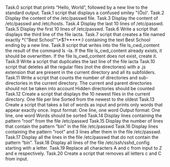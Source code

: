 Task.0
script that prints “Hello, World”, followed by a new line to the standard output.
Task.1
script that displays a confused smiley "(Ôo)'.
Task.2
Display the content of the /etc/passwd file.
Task.3
Display the content of /etc/passwd and /etc/hosts.
Task.4
Display the last 10 lines of /etc/passwd.
Task.5
Display the first 10 lines of /etc/passwd.
Task.6
Write a script that displays the third line of the file iacta.
Task.7
script that creates a file named exactly \*\\'"Best School"\'\\*$\?\*\*\*\*\*:) containing the text Best School ending by a new line.
Task.8
script that writes into the file ls_cwd_content the result of the command ls -la. If the file ls_cwd_content already exists, it should be overwritten. If the file ls_cwd_content does not exist, create it.
Task.9
Write a script that duplicates the last line of the file iacta
Task.10 
script that deletes all the regular files (not the directories) with a .js extension that are present in the current directory and all its subfolders.
Task.11 
Write a script that counts the number of directories and sub-directories in the current directory.
The current and parent directories should not be taken into account
Hidden directories should be counted
Task.12
Create a script that displays the 10 newest files in the current directory.
One file per line
Sorted from the newest to the oldest
Task.13
Create a script that takes a list of words as input and prints only words that appear exactly once.
Input format: One line, one word
Output format: One line, one word
Words should be sorted
Task.14
Display lines containing the pattern “root” from the file /etc/passwd
Task.15
Display the number of lines that contain the pattern “bin” in the file /etc/passwd
Task.16
Display lines containing the pattern “root” and 3 lines after them in the file /etc/passwd.
Task.17
Display all the lines in the file /etc/passwd that do not contain the pattern “bin”.
Task.18 
Display all lines of the file /etc/ssh/sshd_config starting with a letter.
Task.19
Replace all characters A and c from input to Z and e respectively.
Task.20
Create a script that removes all letters c and C from input.
